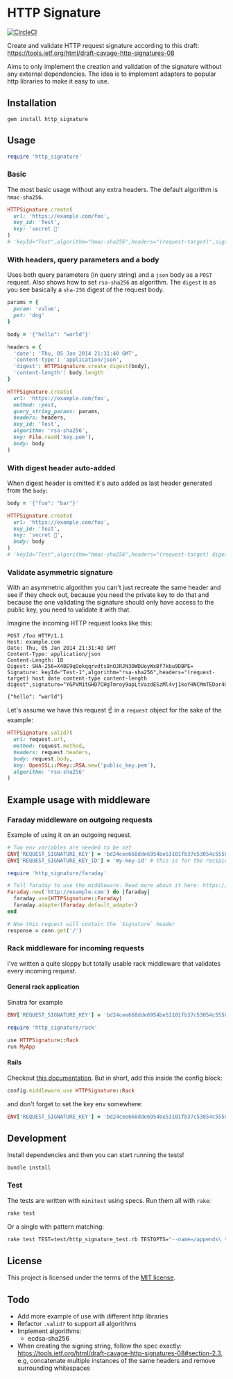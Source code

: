 # HTTP Signature
[![CircleCI](https://circleci.com/gh/bolmaster2/http-signature.svg?style=svg)](https://circleci.com/gh/bolmaster2/http-signature)

Create and validate HTTP request signature according to this draft: https://tools.ietf.org/html/draft-cavage-http-signatures-08

Aims to only implement the creation and validation of the signature without any external dependencies.
The idea is to implement adapters to popular http libraries to make it easy to use.

## Installation
```
gem install http_signature
```

## Usage

```ruby
require 'http_signature'
```

### Basic
The most basic usage without any extra headers. The default algorithm is `hmac-sha256`.
```ruby
HTTPSignature.create(
  url: 'https://example.com/foo',
  key_id: 'Test',
  key: 'secret 🙈'
)
# 'keyId="Test",algorithm="hmac-sha256",headers="(request-target)",signature="OQ/dHqRW9vFmrW/RCHg7O2Fqx+3uqxJw81p6k9Rcyo4="'
```

### With headers, query parameters and a body
Uses both query parameters (in query string) and a `json` body as a `POST` request.
Also shows how to set `rsa-sha256` as algorithm. The `digest` is as you see basically
a `sha-256` digest of the request body.

```ruby
params = {
  param: 'value',
  pet: 'dog'
}

body = '{"hello": "world"}'

headers = {
  'date': 'Thu, 05 Jan 2014 21:31:40 GMT',
  'content-type': 'application/json',
  'digest': HTTPSignature.create_digest(body),
  'content-length': body.length
}

HTTPSignature.create(
  url: 'https://example.com/foo',
  method: :post,
  query_string_params: params,
  headers: headers,
  key_id: 'Test',
  algorithm: 'rsa-sha256',
  key: File.read('key.pem'),
  body: body
)
```

### With digest header auto-added
When digest header is omitted it's auto added as last header generated from the `body`:

```ruby
body = '{"foo": "bar"}'

HTTPSignature.create(
  url: 'https://example.com/foo',
  key_id: 'Test',
  key: 'secret 🙈',
  body: body
)
# 'keyId="Test",algorithm="hmac-sha256",headers="(request-target) digest",signature="3Jm5jnCSKX3fYLd58RqRdafZKeuSbUEPhn7grCGx4vg="'
```

### Validate asymmetric signature
With an asymmetric algorithm you can't just recreate the same header and see if they
check out, because you need the private key to do that and because the one validating
the signature should only have access to the public key, you need to validate it with that.

Imagine the incoming HTTP request looks like this:
```
POST /foo HTTP/1.1
Host: example.com
Date: Thu, 05 Jan 2014 21:31:40 GMT
Content-Type: application/json
Content-Length: 18
Digest: SHA-256=X48E9qOokqqrvdts8nOJRJN3OWDUoyWxBf7kbu9DBPE=
Signature: keyId="Test-1",algorithm="rsa-sha256",headers="(request-target) host date content-type content-length digest",signature="YGPVM1tGHD7CHgTmroy9apLtVazdESzMl4vj1koYHNCMmTEDor4Om5TDZDFaJdny5dF3gq+PQQuPwyknNEvACmSjwVXzljPFxaY/JMZTqAdD0yHTP2Rx0Y/J4GwgKARWTZUmccfVYsXp86PhIlCymzleZzYCzj6shyg9NB7Ht+k="

{"hello": "world"}
```

Let's assume we have this request ☝️ in a `request` object for the sake of the example:
```ruby
HTTPSignature.valid?(
  url: request.url,
  method: request.method,
  headers: request.headers,
  body: request.body,
  key: OpenSSL::PKey::RSA.new('public_key.pem'),
  algorithm: 'rsa-sha256'
)
```

## Example usage with middleware
### Faraday middleware on outgoing requests
Example of using it on an outgoing request.
```ruby
# Two env variables are needed to be set
ENV['REQUEST_SIGNATURE_KEY'] = 'bd24cee668dde6954be53101fb37c53054c555881a9ab36c2f1ae13c2950605f' # This should be long and random
ENV['REQUEST_SIGNATURE_KEY_ID'] = 'my-key-id' # this is for the recipient to know which key to decrypt with

require 'http_signature/faraday'

# Tell faraday to use the middleware. Read more about it here: https://github.com/lostisland/faraday#advanced-middleware-usage
Faraday.new('http://example.com') do |faraday|
  faraday.use(HTTPSignature::Faraday)
  faraday.adapter(Faraday.default_adapter)
end

# Now this request will contain the `Signature` header
response = conn.get('/')
```

### Rack middleware for incoming requests
I've written a quite sloppy but totally usable rack middleware that validates every incoming request.

#### General rack application
Sinatra for example
```ruby
ENV['REQUEST_SIGNATURE_KEY'] = 'bd24cee668dde6954be53101fb37c53054c555881a9ab36c2f1ae13c2950605f'

require 'http_signature/rack'

use HTTPSignature::Rack
run MyApp
```

#### Rails
Checkout [this documentation](http://guides.rubyonrails.org/rails_on_rack.html). But in short, add this inside the config block:
```ruby
config.middleware.use HTTPSignature::Rack
```

and don't forget to set the key env somewhere:
```ruby
ENV['REQUEST_SIGNATURE_KEY'] = 'bd24cee668dde6954be53101fb37c53054c555881a9ab36c2f1ae13c2950605f'
```

## Development
Install dependencies and then you can start running the tests!
```
bundle install
```

### Test
The tests are written with `minitest` using specs. Run them all with `rake`:
```bash
rake test
```
Or a single with pattern matching:
```bash
rake test TEST=test/http_signature_test.rb TESTOPTS="--name=/appends\ the\ query_string_params/"
```

## License
This project is licensed under the terms of the [MIT license](https://opensource.org/licenses/MIT).

## Todo
- Add more example of use with different http libraries
- Refactor `.valid?` to support all algorithms
- Implement algorithms:
  - ecdsa-sha256
- When creating the signing string, follow the spec exactly:
  https://tools.ietf.org/html/draft-cavage-http-signatures-08#section-2.3,
  e.g, concatenate multiple instances of the same headers and remove surrounding whitespaces
